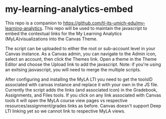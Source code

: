 # my-learning-analytics-embed
This repo is a companion to https://github.com/tl-its-umich-edu/my-learning-analytics. This repo will be used to maintain the javascript to embed the contextual links for the My Learning Analytics (MyLA)visualizations into the Canvas Theme.

The script can be uploaded to either the root or sub-account level in your Canvas instance. As a Canvas admin, you can navigate to the Admin icon, select an account, then click the Themes link. Open a theme in the Theme Editor and choose the Upload link to add the javascript. Note: if you're using an exitsing jasvascript, you will need to merge the multiple scripts.

After configuring and installing the MyLA LTI you need to get the toolsID associated with canvas instance and replace it with your own in the JS file. Currently the script adds the links (and associated icon) in the Gradebook, Assignments, and Files tools. If you click on any link associated with Canvas tools it will open the MyLA course view pages vs respective resources/assignment/grades links as before. Canvas doesn't support Deep LTI linking yet so we cannot link to respective MyLA views.




